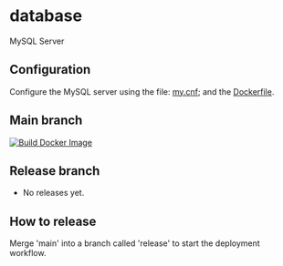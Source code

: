 # database
MySQL Server

## Configuration

Configure the MySQL server using the file: [my.cnf](https://github.com/team3dat3/mysql/blob/main/my.cnf); and the [Dockerfile](https://github.com/team3dat3/mysql/blob/main/Dockerfile).

## Main branch
[![Build Docker Image](https://github.com/team3dat3/mysql/actions/workflows/main.yml/badge.svg)](https://github.com/team3dat3/mysql/actions/workflows/main.yml)

## Release branch
- No releases yet.

## How to release
Merge 'main' into a branch called 'release' to start the deployment workflow.
